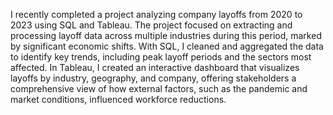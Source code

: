 I recently completed a project analyzing company layoffs from 2020 to 2023 using SQL and Tableau. The project focused on extracting and processing layoff data across multiple industries during this period, marked by significant economic shifts. With SQL, I cleaned and aggregated the data to identify key trends, including peak layoff periods and the sectors most affected. In Tableau, I created an interactive dashboard that visualizes layoffs by industry, geography, and company, offering stakeholders a comprehensive view of how external factors, such as the pandemic and market conditions, influenced workforce reductions.
